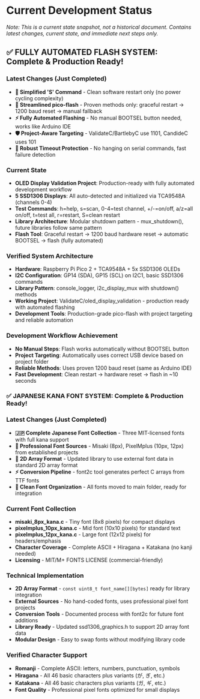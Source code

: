 # Current Development Status
*Note: This is a current state snapshot, not a historical document. Contains latest changes, current state, and immediate next steps only.*

## ✅ FULLY AUTOMATED FLASH SYSTEM: Complete & Production Ready!

### Latest Changes (Just Completed)
- **🧹 Simplified 'S' Command** - Clean software restart only (no power cycling complexity)
- **🔧 Streamlined pico-flash** - Proven methods only: graceful restart → 1200 baud reset → manual fallback
- **⚡ Fully Automated Flashing** - No manual BOOTSEL button needed, works like Arduino IDE
- **🛡️ Project-Aware Targeting** - ValidateC/BartlebyC use 1101, CandideC uses 101
- **🔄 Robust Timeout Protection** - No hanging on serial commands, fast failure detection

### Current State
- **OLED Display Validation Project**: Production-ready with fully automated development workflow
- **5 SSD1306 Displays**: All auto-detected and initialized via TCA9548A (channels 0-4)
- **Test Commands**: h=help, s=scan, 0-4=test channel, +/-=on/off, a/z=all on/off, t=test all, r=restart, S=clean restart
- **Library Architecture**: Modular shutdown pattern - mux_shutdown(), future libraries follow same pattern
- **Flash Tool**: Graceful restart → 1200 baud hardware reset → automatic BOOTSEL → flash (fully automated)

### Verified System Architecture
- **Hardware**: Raspberry Pi Pico 2 + TCA9548A + 5x SSD1306 OLEDs
- **I2C Configuration**: GP14 (SDA), GP15 (SCL) on I2C1, basic SSD1306 commands
- **Library Pattern**: console_logger, i2c_display_mux with shutdown() methods
- **Working Project**: ValidateC/oled_display_validation - production ready with automated flashing
- **Development Tools**: Production-grade pico-flash with project targeting and reliable automation

### Development Workflow Achievement
- **No Manual Steps**: Flash works automatically without BOOTSEL button
- **Project Targeting**: Automatically uses correct USB device based on project folder
- **Reliable Methods**: Uses proven 1200 baud reset (same as Arduino IDE)
- **Fast Development**: Clean restart → hardware reset → flash in ~10 seconds

### ✅ JAPANESE KANA FONT SYSTEM: Complete & Production Ready!

### Latest Changes (Just Completed)
- **🇯🇵 Complete Japanese Font Collection** - Three MIT-licensed fonts with full kana support
- **📝 Professional Font Sources** - Misaki (8px), PixelMplus (10px, 12px) from established projects
- **🔧 2D Array Format** - Updated library to use external font data in standard 2D array format
- **⚡ Conversion Pipeline** - font2c tool generates perfect C arrays from TTF fonts
- **🧹 Clean Font Organization** - All fonts moved to main folder, ready for integration

### Current Font Collection
- **misaki_8px_kana.c** - Tiny font (8x8 pixels) for compact displays
- **pixelmplus_10px_kana.c** - Mid font (10x10 pixels) for standard text
- **pixelmplus_12px_kana.c** - Large font (12x12 pixels) for headers/emphasis
- **Character Coverage** - Complete ASCII + Hiragana + Katakana (no kanji needed)
- **Licensing** - MIT/M+ FONTS LICENSE (commercial-friendly)

### Technical Implementation
- **2D Array Format** - `const uint8_t font_name[][bytes]` ready for library integration
- **External Sources** - No hand-coded fonts, uses professional pixel font projects
- **Conversion Tools** - Documented process with font2c for future font additions
- **Library Ready** - Updated ssd1306_graphics.h to support 2D array font data
- **Modular Design** - Easy to swap fonts without modifying library code

### Verified Character Support
- **Romanji** - Complete ASCII: letters, numbers, punctuation, symbols
- **Hiragana** - All 46 basic characters plus variants (が, ぎ, etc.)
- **Katakana** - All 46 basic characters plus variants (ガ, ギ, etc.)
- **Font Quality** - Professional pixel fonts optimized for small displays